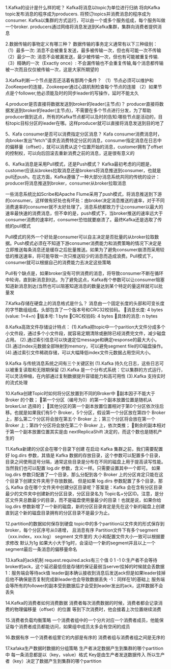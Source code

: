 1.Kafka的设计是什么样的呢？
Kafka将消息以topic为单位进行归纳
将向Kafka topic发布消息的程序成为producers.
将预订topics并消费消息的程序成为consumer.
Kafka以集群的方式运行，可以由一个或多个服务组成，每个服务叫做一个broker.
producers通过网络将消息发送到Kafka集群，集群向消费者提供消息

2.数据传输的事物定义有哪三种？
数据传输的事务定义通常有以下三种级别：
（1）最多一次: 消息不会被重复发送，最多被传输一次，但也有可能一次不传输
（2）最少一次: 消息不会被漏发送，最少被传输一次，但也有可能被重复传输.
（3）精确的一次（Exactly once）: 不会漏传输也不会重复传输,每个消息都传输被一次而且仅仅被传输一次，这是大家所期望的

3.Kafka判断一个节点是否还活着有那两个条件？
（1）节点必须可以维护和ZooKeeper的连接，Zookeeper通过心跳机制检查每个节点的连接
（2）如果节点是个follower,他必须能及时的同步leader的写操作，延时不能太久

4.producer是否直接将数据发送到broker的leader(主节点)？
producer直接将数据发送到broker的leader(主节点)，不需要在多个节点进行分发，为了帮助producer做到这点，所有的Kafka节点都可以及时的告知:哪些节点是活动的，目标topic目标分区的leader在哪。这样producer就可以直接将消息发送到目的地了

5、Kafa consumer是否可以消费指定分区消息？
Kafa consumer消费消息时，向broker发出"fetch"请求去消费特定分区的消息，consumer指定消息在日志中的偏移量（offset），就可以消费从这个位置开始的消息，customer拥有了offset的控制权，可以向后回滚去重新消费之前的消息，这是很有意义的

6、Kafka消息是采用Pull模式，还是Push模式？
Kafka最初考虑的问题是，customer应该从brokes拉取消息还是brokers将消息推送到consumer，也就是pull还push。在这方面，Kafka遵循了一种大部分消息系统共同的传统的设计：producer将消息推送到broker，consumer从broker拉取消息

一些消息系统比如Scribe和Apache Flume采用了push模式，将消息推送到下游的consumer。这样做有好处也有坏处：由broker决定消息推送的速率，对于不同消费速率的consumer就不太好处理了。消息系统都致力于让consumer以最大的速率最快速的消费消息，但不幸的是，push模式下，当broker推送的速率远大于consumer消费的速率时，consumer恐怕就要崩溃了。最终Kafka还是选取了传统的pull模式

Pull模式的另外一个好处是consumer可以自主决定是否批量的从broker拉取数据。Push模式必须在不知道下游consumer消费能力和消费策略的情况下决定是立即推送每条消息还是缓存之后批量推送。如果为了避免consumer崩溃而采用较低的推送速率，将可能导致一次只推送较少的消息而造成浪费。Pull模式下，consumer就可以根据自己的消费能力去决定这些策略

Pull有个缺点是，如果broker没有可供消费的消息，将导致consumer不断在循环中轮询，直到新消息到t达。为了避免这点，Kafka有个参数可以让consumer阻塞知道新消息到达(当然也可以阻塞知道消息的数量达到某个特定的量这样就可以批量发

7.Kafka存储在硬盘上的消息格式是什么？
消息由一个固定长度的头部和可变长度的字节数组组成。头部包含了一个版本号和CRC32校验码。
消息长度: 4 bytes (value: 1+4+n)
版本号: 1 byte
CRC校验码: 4 bytes
具体的消息: n bytes

8.Kafka高效文件存储设计特点：
(1).Kafka把topic中一个parition大文件分成多个小文件段，通过多个小文件段，就容易定期清除或删除已经消费完文件，减少磁盘占用。
(2).通过索引信息可以快速定位message和确定response的最大大小。
(3).通过index元数据全部映射到memory，可以避免segment file的IO磁盘操作。
(4).通过索引文件稀疏存储，可以大幅降低index文件元数据占用空间大小。

9.Kafka 与传统消息系统之间有三个关键区别
(1).Kafka 持久化日志，这些日志可以被重复读取和无限期保留
(2).Kafka 是一个分布式系统：它以集群的方式运行，可以灵活伸缩，在内部通过复制数据提升容错能力和高可用性
(3).Kafka 支持实时的流式处理

10.Kafka创建Topic时如何将分区放置到不同的Broker中
副本因子不能大于 Broker 的个数；
第一个分区（编号为0）的第一个副本放置位置是随机从 brokerList 选择的；
其他分区的第一个副本放置位置相对于第0个分区依次往后移。也就是如果我们有5个 Broker，5个分区，假设第一个分区放在第四个 Broker 上，那么第二个分区将会放在第五个 Broker 上；第三个分区将会放在第一个 Broker 上；第四个分区将会放在第二个 Broker 上，依次类推；
剩余的副本相对于第一个副本放置位置其实是由 nextReplicaShift 决定的，而这个数也是随机产生的

11.Kafka新建的分区会在哪个目录下创建
在启动 Kafka 集群之前，我们需要配置好 log.dirs 参数，其值是 Kafka 数据的存放目录，这个参数可以配置多个目录，目录之间使用逗号分隔，通常这些目录是分布在不同的磁盘上用于提高读写性能。
当然我们也可以配置 log.dir 参数，含义一样。只需要设置其中一个即可。
如果 log.dirs 参数只配置了一个目录，那么分配到各个 Broker 上的分区肯定只能在这个目录下创建文件夹用于存放数据。
但是如果 log.dirs 参数配置了多个目录，那么 Kafka 会在哪个文件夹中创建分区目录呢？答案是：Kafka 会在含有分区目录最少的文件夹中创建新的分区目录，分区目录名为 Topic名+分区ID。注意，是分区文件夹总数最少的目录，而不是磁盘使用量最少的目录！也就是说，如果你给 log.dirs 参数新增了一个新的磁盘，新的分区目录肯定是先在这个新的磁盘上创建直到这个新的磁盘目录拥有的分区目录不是最少为止。

12.partition的数据如何保存到硬盘
topic中的多个partition以文件夹的形式保存到broker，每个分区序号从0递增，
且消息有序
Partition文件下有多个segment（xxx.index，xxx.log）
segment 文件里的 大小和配置文件大小一致可以根据要求修改 默认为1g
如果大小大于1g时，会滚动一个新的segment并且以上一个segment最后一条消息的偏移量命名

13.kafka的ack机制
request.required.acks有三个值 0 1 -1
0:生产者不会等待broker的ack，这个延迟最低但是存储的保证最弱当server挂掉的时候就会丢数据
1：服务端会等待ack值 leader副本确认接收到消息后发送ack但是如果leader挂掉后他不确保是否复制完成新leader也会导致数据丢失
-1：同样在1的基础上 服务端会等所有的follower的副本受到数据后才会受到leader发出的ack，这样数据不会丢失

14.Kafka的消费者如何消费数据
消费者每次消费数据的时候，消费者都会记录消费的物理偏移量（offset）的位置
等到下次消费时，他会接着上次位置继续消费

15.消费者负载均衡策略
一个消费者组中的一个分片对应一个消费者成员，他能保证每个消费者成员都能访问，如果组中成员太多会有空闲的成员

16.数据有序
一个消费者组里它的内部是有序的
消费者组与消费者组之间是无序的

17.kafaka生产数据时数据的分组策略
生产者决定数据产生到集群的哪个partition中
每一条消息都是以（key，value）格式
Key是由生产者发送数据传入
所以生产者（key）决定了数据产生到集群的哪个partition

